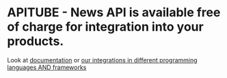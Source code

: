 # APITUBE - News API is available free of charge for integration into your products.

Look at [documentation](https://github.com/apitube/documentation) or [our integrations in different programming languages AND frameworks](https://github.com/apitube/integrations)

